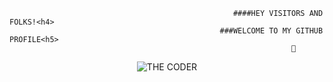                                                       ####HEY VISITORS AND FOLKS!<h4>
                                                   ###WELCOME TO MY GITHUB PROFILE<h5>
                                                                   👋
                                                            
  
  <p align="center">
 <img src="https://cdn.dribbble.com/users/3853792/screenshots/13895772/media/adafde56c266d90cfb7f26f328f18b6b.png?compress=1&resize=400x300&vertical=top" alt="THE CODER" style="align:center"></p>
